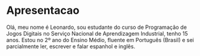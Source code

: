 # Apresentacao
Olá, meu nome é Leonardo, sou estudante do curso de Programação de Jogos Digitais no Serviço Nacional de Aprendizagem Industrial, tenho 15 anos. Estou no 2º ano do Ensino Médio, fluente em Português (Brasil) e sei parcialmente ler, escrever e falar espanhol e inglês.
